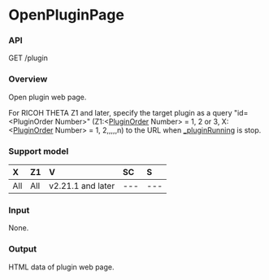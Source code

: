 # OpenPluginPage

### API

GET /plugin

### Overview

Open plugin web page.

For RICOH THETA Z1 and later, specify the target plugin as a query "id=\<PluginOrder Number\>" (Z1:\<[PluginOrder](../commands/camera._set_plugin_orders.md) Number\> = 1, 2 or 3, X:\<[PluginOrder](../commands/camera._set_plugin_orders.md) Number\> = 1, 2,,,,,n) to the URL when [\_pluginRunning](state.md) is stop.

### Support model

| X | Z1 | V | SC | S |
|:--|:--|:--|:--|:--|
| All | All | v2.21.1 and later | --- | --- |

### Input

None.

### Output

HTML data of plugin web page.
